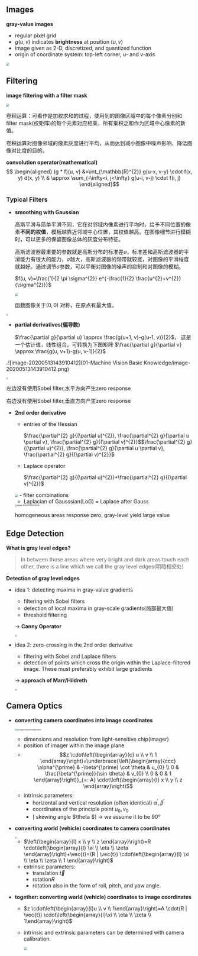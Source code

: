 ## Images

**gray-value images**

- regular pixel grid
- $g(u,v)$ indicates **brightness** at position $(u,v)$
- image given as 2-D, discretized, and quantized function
- origin of coordinate system: top-left corner, u- and v-axis

<img src="01-Machine Vision Basic Knowledge/image-20200513141356132.png" style="zoom:50%;" />

## Filtering

**image filtering with a filter mask**

<img src="01-Machine Vision Basic Knowledge/image-20200513141453046.png" style="zoom:50%;" />

卷积运算：可看作是加权求和的过程，使用到的图像区域中的每个像素分别和filter mask(权矩阵)的每个元素对应相乘，所有乘积之和作为区域中心像素的新值。

卷积运算对图像邻域的像素灰度进行平均，从而达到减小图像中噪声影响、降低图像对比度的目的。

**convolution operator(mathematical)**
$$
\begin{aligned}
(g * f)(u, v) &=\int_{\mathbb{R}^{2}} g(u-x, v-y) \cdot f(x, y) d(x, y) \\
& \approx \sum_{-\infty<i, j<\infty} g(u-i, v-j) \cdot f(i, j)
\end{aligned}​
$$

### Typical Filters

- **smoothing with Gaussian**

  高斯平滑与简单平滑不同，它在对邻域内像素进行平均时，给予不同位置的像素**不同的权值**，模板越靠近邻域中心位置，其权值越高。在图像细节进行模糊时，可以更多的保留图像总体的灰度分布特征。

  高斯滤波器最重要的参数就是高斯分布的标准差$\sigma$，标准差和高斯滤波器的平滑能力有很大的能力，$\sigma$越大，高斯滤波器的频带就较宽，对图像的平滑程度就越好。通过调节$\sigma$参数，可以平衡对图像的噪声的抑制和对图像的模糊。

  $f(u, v)=\frac{1}{2 \pi \sigma^{2}} e^{-\frac{1}{2} \frac{u^{2}+v^{2}}{\sigma^{2}}}$                                                             

  <img src="01-Machine Vision Basic Knowledge/image-20200513142703216.png" style="zoom:50%;" />

  函数图像关于$(0,0)$ 对称，在原点有最大值，

<img src="01-Machine Vision Basic Knowledge/image-20200513142805619.png" style="zoom: 33%;" />

- **partial derivatives(偏导数)**

  $\frac{\partial g}{\partial u} \approx \frac{g(u+1, v)-g(u-1, v)}{2}$， 这是一个估计值，线性组合，可转换为下图矩阵
  $\frac{\partial g}{\partial v} \approx \frac{g(u, v+1)-g(u, v-1)}{2}$

<img src="01-Machine Vision Basic Knowledge/image-20200513143847276.png" style="zoom: 33%;" />![image-20200513143910412](01-Machine Vision Basic Knowledge/image-20200513143910412.png)

<img src="01-Machine Vision Basic Knowledge/image-20200513143910412.png" style="zoom: 33%;" />

左边没有使用Sobel filter,水平方向产生zero response

右边没有使用Sobel filter,垂直方向产生zero response

- **2nd order derivative**

  - entries of the Hessian

    $\frac{\partial^{2} g}{(\partial u)^{2}}, \frac{\partial^{2} g}{\partial u \partial v}, \frac{\partial^{2} g}{(\partial v)^{2}}$$\frac{\partial^{2} g}{(\partial u)^{2}}, \frac{\partial^{2} g}{\partial u \partial v}, \frac{\partial^{2} g}{(\partial v)^{2}}$

  - Laplace operator

    $\frac{\partial^{2} g}{(\partial u)^{2}}+\frac{\partial^{2} g}{(\partial v)^{2}}$ 

  <img src="01-Machine Vision Basic Knowledge/image-20200513145850853.png" style="zoom:50%;" />
  - filter combinations

    - Laplacian of Gausssian(LoG) = Laplace after Gauss

    <img src="01-Machine Vision Basic Knowledge/image-20200513150012506.png" alt="image-20200513150012506" style="zoom: 33%;" />

    homogeneous areas response zero, gray-level yield large value

## Edge Detection

**What is gray level edges?**

> In between those areas where very bright and dark areas touch each other, there is a line which we call the gray level edges(明暗相交处)

**Detection of gray level edges**

- idea 1: detecting maxima in gray-value gradients

  - filtering with Sobel filters
  - detection of local maxima in gray-scale gradients(局部最大值)
  - threshold filtering

  $\longrightarrow$ **Canny Operator**

  <img src="01-Machine Vision Basic Knowledge/image-20200513150927624.png" style="zoom: 33%;" />

- idea 2: zero-crossing in the 2nd order derivative

  - filtering with Sobel and Laplace filters
  - detection of points which cross the origin within the Laplace-filtered image. These must preferably exhibit large gradients

  $\longrightarrow$ **approach of Marr/Hildreth** 

  <img src="01-Machine Vision Basic Knowledge/image-20200513151327227.png" style="zoom: 33%;" />

##  Camera Optics



- **converting camera coordinates into image coordinates**

  <img src="01-Machine Vision Basic Knowledge/image-20200513155349349.png" style="zoom: 33%;" /><img src="01-Machine Vision Basic Knowledge/image-20200513155636551.png" alt="image-20200513155636551" style="zoom:33%;" />

  - dimensions and resolution from light-sensitive chip(imager)
  - position of imager within the image plane
  - $$z \cdot\left(\begin{array}{c}
    u \\
    v \\
    1
    \end{array}\right)=\underbrace{\left(\begin{array}{ccc}
    \alpha^{\prime} & -\beta^{\prime} \cot \theta & u_{0} \\
    0 & \frac{\beta^{\prime}}{\sin \theta} & v_{0} \\
    0 & 0 & 1
    \end{array}\right)}_{=: A} \cdot\left(\begin{array}{l}
    x \\
    y \\
    z
    \end{array}\right)$$ 
  - intrinsic parameters:
    - horizontal and vertical resolution (often identical) $\alpha^{'},\beta^{'}$
    - coordinates of the principle point $u_0,v_0$
    - [ skewing angle $\theta $] → we assume it to be 90°

- **converting world (vehicle) coordinates to camera coordinates**

  <img src="01-Machine Vision Basic Knowledge/image-20200513153729672.png" style="zoom: 33%;" />

  - $\left(\begin{array}{l}
    x \\
    y \\
    z
    \end{array}\right)=R \cdot\left(\begin{array}{l}
    \xi \\
    \eta \\
    \zeta
    \end{array}\right)+\vec{t}=(R | \vec{t}) \cdot\left(\begin{array}{l}
    \xi \\
    \eta \\
    \zeta \\
    1
    \end{array}\right)$ 
  - extrinsic parameters:
    - translation $\vec{t}$
    - rotation$R$
    - rotation also in the form of roll, pitch, and yaw angle.

- **together: converting world (vehicle) coordinates to  image coordinates**

  - $z \cdot\left(\begin{array}{l}u \\ v \\ 1\end{array}\right)=A \cdot(R | \vec{t}) \cdot\left(\begin{array}{l}\xi \\ \eta \\ \zeta \\ 1\end{array}\right)$ 

  - intrinsic and extrinsic parameters can be determined with camera calibration.

    <img src="01-Machine Vision Basic Knowledge/image-20200513160750855.png" style="zoom:50%;" />

  